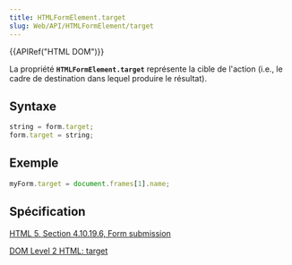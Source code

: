 ```yaml
---
title: HTMLFormElement.target
slug: Web/API/HTMLFormElement/target
---
```


{{APIRef("HTML DOM")}}

La propriété **`HTMLFormElement.target`** représente la cible de l'action (i.e., le cadre de destination dans lequel produire le résultat).

## Syntaxe

```js
string = form.target;
form.target = string;
```

## Exemple

```js
myForm.target = document.frames[1].name;
```

## Spécification

[HTML 5, Section 4.10.19.6, Form submission](https://www.w3.org/TR/html5/association-of-controls-and-forms.html#dom-fs-method)

[DOM Level 2 HTML: target](https://www.w3.org/TR/DOM-Level-2-HTML/html.html#ID-6512890)

